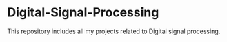 # Digital-Signal-Processing

This repository includes all my projects related to Digital signal processing.
